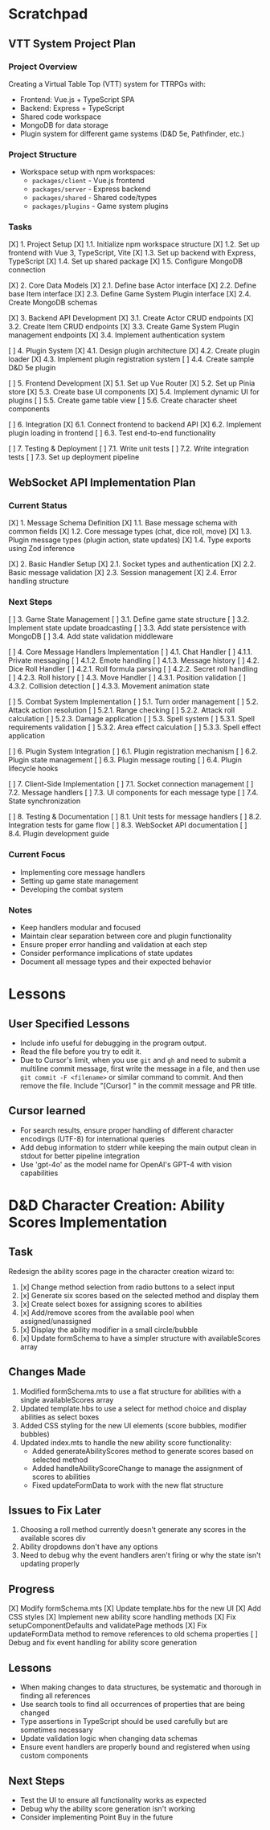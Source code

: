 # Scratchpad

## VTT System Project Plan

### Project Overview

Creating a Virtual Table Top (VTT) system for TTRPGs with:

- Frontend: Vue.js + TypeScript SPA
- Backend: Express + TypeScript
- Shared code workspace
- MongoDB for data storage
- Plugin system for different game systems (D&D 5e, Pathfinder, etc.)

### Project Structure

- Workspace setup with npm workspaces:
  - `packages/client` - Vue.js frontend
  - `packages/server` - Express backend
  - `packages/shared` - Shared code/types
  - `packages/plugins` - Game system plugins

### Tasks

[X] 1. Project Setup
[X] 1.1. Initialize npm workspace structure
[X] 1.2. Set up frontend with Vue 3, TypeScript, Vite
[X] 1.3. Set up backend with Express, TypeScript
[X] 1.4. Set up shared package
[X] 1.5. Configure MongoDB connection

[X] 2. Core Data Models
[X] 2.1. Define base Actor interface
[X] 2.2. Define base Item interface
[X] 2.3. Define Game System Plugin interface
[X] 2.4. Create MongoDB schemas

[X] 3. Backend API Development
[X] 3.1. Create Actor CRUD endpoints
[X] 3.2. Create Item CRUD endpoints
[X] 3.3. Create Game System Plugin management endpoints
[X] 3.4. Implement authentication system

[ ] 4. Plugin System
[X] 4.1. Design plugin architecture
[X] 4.2. Create plugin loader
[X] 4.3. Implement plugin registration system
[ ] 4.4. Create sample D&D 5e plugin

[ ] 5. Frontend Development
[X] 5.1. Set up Vue Router
[X] 5.2. Set up Pinia store
[X] 5.3. Create base UI components
[X] 5.4. Implement dynamic UI for plugins
[ ] 5.5. Create game table view
[ ] 5.6. Create character sheet components

[ ] 6. Integration
[X] 6.1. Connect frontend to backend API
[X] 6.2. Implement plugin loading in frontend
[ ] 6.3. Test end-to-end functionality

[ ] 7. Testing & Deployment
[ ] 7.1. Write unit tests
[ ] 7.2. Write integration tests
[ ] 7.3. Set up deployment pipeline

## WebSocket API Implementation Plan

### Current Status

[X] 1. Message Schema Definition
[X] 1.1. Base message schema with common fields
[X] 1.2. Core message types (chat, dice roll, move)
[X] 1.3. Plugin message types (plugin action, state updates)
[X] 1.4. Type exports using Zod inference

[X] 2. Basic Handler Setup
[X] 2.1. Socket types and authentication
[X] 2.2. Basic message validation
[X] 2.3. Session management
[X] 2.4. Error handling structure

### Next Steps

[ ] 3. Game State Management
[ ] 3.1. Define game state structure
[ ] 3.2. Implement state update broadcasting
[ ] 3.3. Add state persistence with MongoDB
[ ] 3.4. Add state validation middleware

[ ] 4. Core Message Handlers Implementation
[ ] 4.1. Chat Handler
[ ] 4.1.1. Private messaging
[ ] 4.1.2. Emote handling
[ ] 4.1.3. Message history
[ ] 4.2. Dice Roll Handler
[ ] 4.2.1. Roll formula parsing
[ ] 4.2.2. Secret roll handling
[ ] 4.2.3. Roll history
[ ] 4.3. Move Handler
[ ] 4.3.1. Position validation
[ ] 4.3.2. Collision detection
[ ] 4.3.3. Movement animation state

[ ] 5. Combat System Implementation
[ ] 5.1. Turn order management
[ ] 5.2. Attack action resolution
[ ] 5.2.1. Range checking
[ ] 5.2.2. Attack roll calculation
[ ] 5.2.3. Damage application
[ ] 5.3. Spell system
[ ] 5.3.1. Spell requirements validation
[ ] 5.3.2. Area effect calculation
[ ] 5.3.3. Spell effect application

[ ] 6. Plugin System Integration
[ ] 6.1. Plugin registration mechanism
[ ] 6.2. Plugin state management
[ ] 6.3. Plugin message routing
[ ] 6.4. Plugin lifecycle hooks

[ ] 7. Client-Side Implementation
[ ] 7.1. Socket connection management
[ ] 7.2. Message handlers
[ ] 7.3. UI components for each message type
[ ] 7.4. State synchronization

[ ] 8. Testing & Documentation
[ ] 8.1. Unit tests for message handlers
[ ] 8.2. Integration tests for game flow
[ ] 8.3. WebSocket API documentation
[ ] 8.4. Plugin development guide

### Current Focus

- Implementing core message handlers
- Setting up game state management
- Developing the combat system

### Notes

- Keep handlers modular and focused
- Maintain clear separation between core and plugin functionality
- Ensure proper error handling and validation at each step
- Consider performance implications of state updates
- Document all message types and their expected behavior

# Lessons

## User Specified Lessons

- Include info useful for debugging in the program output.
- Read the file before you try to edit it.
- Due to Cursor's limit, when you use `git` and `gh` and need to submit a multiline commit message, first write the message in a file, and then use `git commit -F <filename>` or similar command to commit. And then remove the file. Include "[Cursor] " in the commit message and PR title.

## Cursor learned

- For search results, ensure proper handling of different character encodings (UTF-8) for international queries
- Add debug information to stderr while keeping the main output clean in stdout for better pipeline integration
- Use 'gpt-4o' as the model name for OpenAI's GPT-4 with vision capabilities

# D&D Character Creation: Ability Scores Implementation

## Task

Redesign the ability scores page in the character creation wizard to:

1. [x] Change method selection from radio buttons to a select input
2. [x] Generate six scores based on the selected method and display them
3. [x] Create select boxes for assigning scores to abilities
4. [x] Add/remove scores from the available pool when assigned/unassigned
5. [x] Display the ability modifier in a small circle/bubble
6. [x] Update formSchema to have a simpler structure with availableScores array

## Changes Made

1. Modified formSchema.mts to use a flat structure for abilities with a single availableScores array
2. Updated template.hbs to use a select for method choice and display abilities as select boxes
3. Added CSS styling for the new UI elements (score bubbles, modifier bubbles)
4. Updated index.mts to handle the new ability score functionality:
   - Added generateAbilityScores method to generate scores based on selected method
   - Added handleAbilityScoreChange to manage the assignment of scores to abilities
   - Fixed updateFormData to work with the new flat structure

## Issues to Fix Later

1. Choosing a roll method currently doesn't generate any scores in the available scores div
2. Ability dropdowns don't have any options
3. Need to debug why the event handlers aren't firing or why the state isn't updating properly

## Progress

[X] Modify formSchema.mts
[X] Update template.hbs for the new UI
[X] Add CSS styles
[X] Implement new ability score handling methods
[X] Fix setupComponentDefaults and validatePage methods
[X] Fix updateFormData method to remove references to old schema properties
[ ] Debug and fix event handling for ability score generation

## Lessons

- When making changes to data structures, be systematic and thorough in finding all references
- Use search tools to find all occurrences of properties that are being changed
- Type assertions in TypeScript should be used carefully but are sometimes necessary
- Update validation logic when changing data schemas
- Ensure event handlers are properly bound and registered when using custom components

## Next Steps

- Test the UI to ensure all functionality works as expected
- Debug why the ability score generation isn't working
- Consider implementing Point Buy in the future
